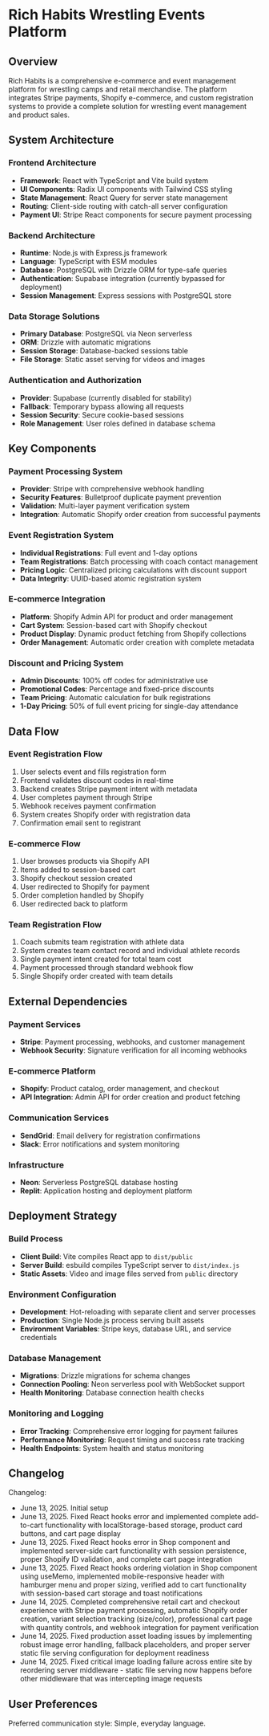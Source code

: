 # Rich Habits Wrestling Events Platform

## Overview

Rich Habits is a comprehensive e-commerce and event management platform for wrestling camps and retail merchandise. The platform integrates Stripe payments, Shopify e-commerce, and custom registration systems to provide a complete solution for wrestling event management and product sales.

## System Architecture

### Frontend Architecture
- **Framework**: React with TypeScript and Vite build system
- **UI Components**: Radix UI components with Tailwind CSS styling
- **State Management**: React Query for server state management
- **Routing**: Client-side routing with catch-all server configuration
- **Payment UI**: Stripe React components for secure payment processing

### Backend Architecture
- **Runtime**: Node.js with Express.js framework
- **Language**: TypeScript with ESM modules
- **Database**: PostgreSQL with Drizzle ORM for type-safe queries
- **Authentication**: Supabase integration (currently bypassed for deployment)
- **Session Management**: Express sessions with PostgreSQL store

### Data Storage Solutions
- **Primary Database**: PostgreSQL via Neon serverless
- **ORM**: Drizzle with automatic migrations
- **Session Storage**: Database-backed sessions table
- **File Storage**: Static asset serving for videos and images

### Authentication and Authorization
- **Provider**: Supabase (currently disabled for stability)
- **Fallback**: Temporary bypass allowing all requests
- **Session Security**: Secure cookie-based sessions
- **Role Management**: User roles defined in database schema

## Key Components

### Payment Processing System
- **Provider**: Stripe with comprehensive webhook handling
- **Security Features**: Bulletproof duplicate payment prevention
- **Validation**: Multi-layer payment verification system
- **Integration**: Automatic Shopify order creation from successful payments

### Event Registration System
- **Individual Registrations**: Full event and 1-day options
- **Team Registrations**: Batch processing with coach contact management
- **Pricing Logic**: Centralized pricing calculations with discount support
- **Data Integrity**: UUID-based atomic registration system

### E-commerce Integration
- **Platform**: Shopify Admin API for product and order management
- **Cart System**: Session-based cart with Shopify checkout
- **Product Display**: Dynamic product fetching from Shopify collections
- **Order Management**: Automatic order creation with complete metadata

### Discount and Pricing System
- **Admin Discounts**: 100% off codes for administrative use
- **Promotional Codes**: Percentage and fixed-price discounts
- **Team Pricing**: Automatic calculation for bulk registrations
- **1-Day Pricing**: 50% of full event pricing for single-day attendance

## Data Flow

### Event Registration Flow
1. User selects event and fills registration form
2. Frontend validates discount codes in real-time
3. Backend creates Stripe payment intent with metadata
4. User completes payment through Stripe
5. Webhook receives payment confirmation
6. System creates Shopify order with registration data
7. Confirmation email sent to registrant

### E-commerce Flow
1. User browses products via Shopify API
2. Items added to session-based cart
3. Shopify checkout session created
4. User redirected to Shopify for payment
5. Order completion handled by Shopify
6. User redirected back to platform

### Team Registration Flow
1. Coach submits team registration with athlete data
2. System creates team contact record and individual athlete records
3. Single payment intent created for total team cost
4. Payment processed through standard webhook flow
5. Single Shopify order created with team details

## External Dependencies

### Payment Services
- **Stripe**: Payment processing, webhooks, and customer management
- **Webhook Security**: Signature verification for all incoming webhooks

### E-commerce Platform
- **Shopify**: Product catalog, order management, and checkout
- **API Integration**: Admin API for order creation and product fetching

### Communication Services
- **SendGrid**: Email delivery for registration confirmations
- **Slack**: Error notifications and system monitoring

### Infrastructure
- **Neon**: Serverless PostgreSQL database hosting
- **Replit**: Application hosting and deployment platform

## Deployment Strategy

### Build Process
- **Client Build**: Vite compiles React app to `dist/public`
- **Server Build**: esbuild compiles TypeScript server to `dist/index.js`
- **Static Assets**: Video and image files served from `public` directory

### Environment Configuration
- **Development**: Hot-reloading with separate client and server processes
- **Production**: Single Node.js process serving built assets
- **Environment Variables**: Stripe keys, database URL, and service credentials

### Database Management
- **Migrations**: Drizzle migrations for schema changes
- **Connection Pooling**: Neon serverless pool with WebSocket support
- **Health Monitoring**: Database connection health checks

### Monitoring and Logging
- **Error Tracking**: Comprehensive error logging for payment failures
- **Performance Monitoring**: Request timing and success rate tracking
- **Health Endpoints**: System health and status monitoring

## Changelog

Changelog:
- June 13, 2025. Initial setup
- June 13, 2025. Fixed React hooks error and implemented complete add-to-cart functionality with localStorage-based storage, product card buttons, and cart page display
- June 13, 2025. Fixed React hooks error in Shop component and implemented server-side cart functionality with session persistence, proper Shopify ID validation, and complete cart page integration
- June 13, 2025. Fixed React hooks ordering violation in Shop component using useMemo, implemented mobile-responsive header with hamburger menu and proper sizing, verified add to cart functionality with session-based cart storage and toast notifications
- June 14, 2025. Completed comprehensive retail cart and checkout experience with Stripe payment processing, automatic Shopify order creation, variant selection tracking (size/color), professional cart page with quantity controls, and webhook integration for payment verification
- June 14, 2025. Fixed production asset loading issues by implementing robust image error handling, fallback placeholders, and proper server static file serving configuration for deployment readiness
- June 14, 2025. Fixed critical image loading failure across entire site by reordering server middleware - static file serving now happens before other middleware that was intercepting image requests

## User Preferences

Preferred communication style: Simple, everyday language.